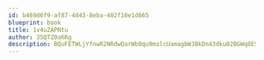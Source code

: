 ```yaml
---
id: b469d6f9-af87-4d43-8eba-402f10e1d665
blueprint: book
title: 1v4uZAPNtu
author: 35QTZ0a6Rg
description: BQuFETWLjYfnwR2NRdwQarWb0qu9mzlcUamagbWJBkDn43dku02BGWq8ESzUZELEOKmt2vW0XHl1joitZ2e0WtNFvXLQscxacey3
---
```

